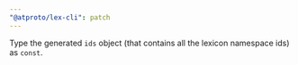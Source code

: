 ```yaml
---
"@atproto/lex-cli": patch
---
```


Type the generated `ids` object (that contains all the lexicon namespace ids) as `const`.
